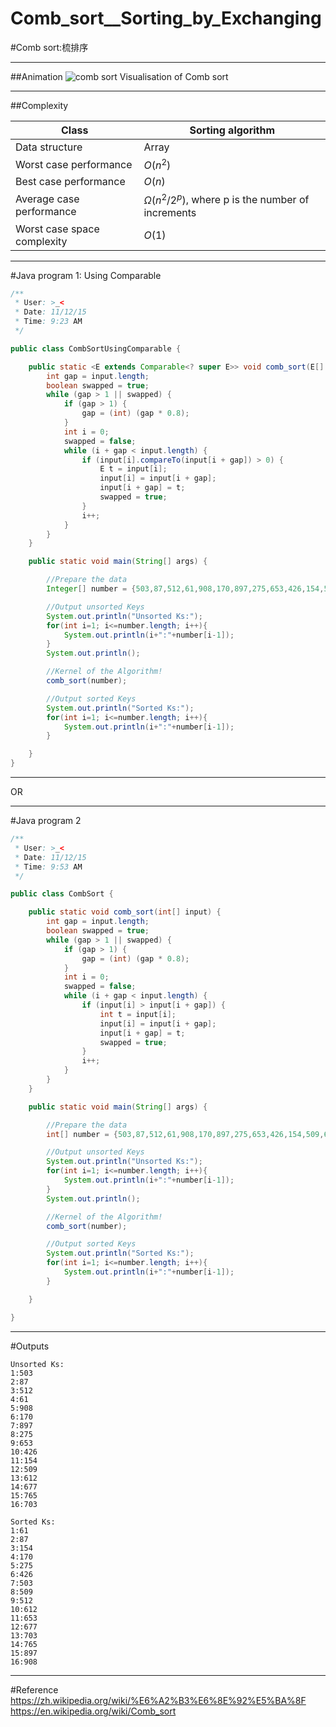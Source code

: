 # Comb_sort__Sorting_by_Exchanging

﻿#Comb sort:梳排序

---
##Animation
![comb sort](https://img-blog.csdn.net/20151112192110878)
Visualisation of Comb sort

---
##Complexity

Class					|	Sorting algorithm
------						|	----
Data structure 				|	Array
Worst case performance 		|	$O(n^2)$
Best case performance 		|	$O(n)$
Average case performance 	|	$\Omega(n^2/2^p)$, where p is the number of increments
Worst case space complexity	|	$O(1)$


---
#Java program 1: Using Comparable

```java
/**
 * User: >_<
 * Date: 11/12/15
 * Time: 9:23 AM
 */

public class CombSortUsingComparable {

    public static <E extends Comparable<? super E>> void comb_sort(E[] input) {
        int gap = input.length;
        boolean swapped = true;
        while (gap > 1 || swapped) {
            if (gap > 1) {
                gap = (int) (gap * 0.8);
            }
            int i = 0;
            swapped = false;
            while (i + gap < input.length) {
                if (input[i].compareTo(input[i + gap]) > 0) {
                    E t = input[i];
                    input[i] = input[i + gap];
                    input[i + gap] = t;
                    swapped = true;
                }
                i++;
            }
        }
    }

    public static void main(String[] args) {

        //Prepare the data
        Integer[] number = {503,87,512,61,908,170,897,275,653,426,154,509,612,677,765,703};

        //Output unsorted Keys
        System.out.println("Unsorted Ks:");
        for(int i=1; i<=number.length; i++){
            System.out.println(i+":"+number[i-1]);
        }
        System.out.println();

        //Kernel of the Algorithm!
        comb_sort(number);

        //Output sorted Keys
        System.out.println("Sorted Ks:");
        for(int i=1; i<=number.length; i++){
            System.out.println(i+":"+number[i-1]);
        }

    }
}

```
---
OR

---

#Java program 2
```java
/**
 * User: >_<
 * Date: 11/12/15
 * Time: 9:53 AM
 */

public class CombSort {

    public static void comb_sort(int[] input) {
        int gap = input.length;
        boolean swapped = true;
        while (gap > 1 || swapped) {
            if (gap > 1) {
                gap = (int) (gap * 0.8);
            }
            int i = 0;
            swapped = false;
            while (i + gap < input.length) {
                if (input[i] > input[i + gap]) {
                    int t = input[i];
                    input[i] = input[i + gap];
                    input[i + gap] = t;
                    swapped = true;
                }
                i++;
            }
        }
    }

    public static void main(String[] args) {

        //Prepare the data
        int[] number = {503,87,512,61,908,170,897,275,653,426,154,509,612,677,765,703};

        //Output unsorted Keys
        System.out.println("Unsorted Ks:");
        for(int i=1; i<=number.length; i++){
            System.out.println(i+":"+number[i-1]);
        }
        System.out.println();

        //Kernel of the Algorithm!
        comb_sort(number);

        //Output sorted Keys
        System.out.println("Sorted Ks:");
        for(int i=1; i<=number.length; i++){
            System.out.println(i+":"+number[i-1]);
        }

    }

}

```


---
#Outputs
```
Unsorted Ks:
1:503
2:87
3:512
4:61
5:908
6:170
7:897
8:275
9:653
10:426
11:154
12:509
13:612
14:677
15:765
16:703

Sorted Ks:
1:61
2:87
3:154
4:170
5:275
6:426
7:503
8:509
9:512
10:612
11:653
12:677
13:703
14:765
15:897
16:908
```

---
#Reference
https://zh.wikipedia.org/wiki/%E6%A2%B3%E6%8E%92%E5%BA%8F
https://en.wikipedia.org/wiki/Comb_sort
